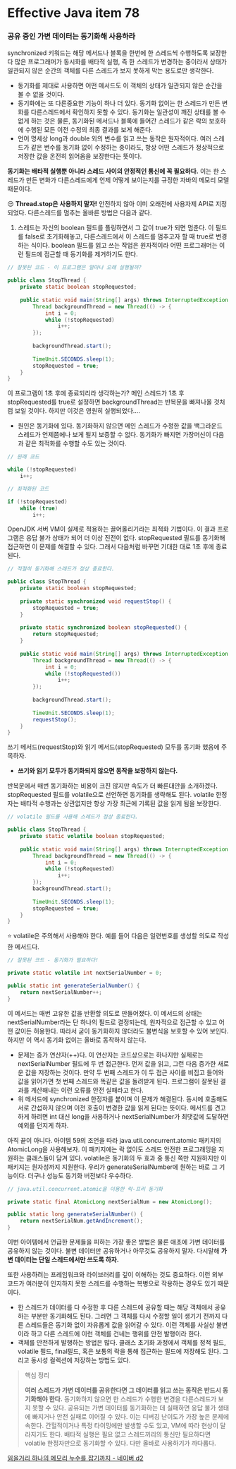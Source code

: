 # Effective Java item 78



### 공유 중인 가변 데이터는 동기화해 사용하라



synchronized 키워드는 해당 메서드나 블록을 한번에 한 스레드씩 수행하도록 보장한다 많은 프로그래머가 동시화를 배타적 실행, 즉 한 스레드가 변경하는 중이라서 상태가 일관되지 않은 순간의 객체를 다른 스레드가 보지 못하게 막는 용도로만 생각한다.

- 동기화를 제대로 사용하면 어떤 메서드도 이 객체의 상태가 일관되지 않은 순간을 볼 수 없을 것이다.
- 동기화에는 또 다른중요한 기능이 하나 더 있다. 동기화 없이는 한 스레드가 만든 변화를 다른스레드에서 확인하지 못할 수 있다. 동기화는 일관성이 깨진 상태를 볼 수 없게 하는 것은 물론, 동기화된 메서드나 블록에 들어간 스레드가 같은 락의 보호하에 수행된 모든 이전 수정의 최종 결과를 보게 해준다.
- 언어 명세상 long과 double 외의 변수를 읽고 쓰는 동작은 원자적이다. 여러 스레드가 같은 변수를 동기화 없이 수정하는 중이라도, 항상 어떤 스레드가 정상적으로 저장한 값을 온전히 읽어옴을 보장한다는 뜻이다.



**동기화는 배타적 실행뿐 아니라 스레드 사이의 안정적인 통신에 꼭 필요하다.** 이는 한 스레드가 만든 변화가 다른스레드에게 언제 어떻게 보이는지를 규정한 자바의 메모리 모델 때문이다.



😒 **Thread.stop은 사용하지 말자!** 안전하지 않아 이미 오래전에 사용자제 API로 지정되었다. 다른스레드를 멈추는 올바른 방법은 다음과 같다.

1. 스레드는 자신의 boolean 필드를 폴링하면서 그 값이 true가 되면 멈춘다. 이 필드를 false로 초기화해놓고, 다른스레드에서 이 스레드를 멈추고자 할 때 true로 변경하는 식이다. boolean 필드를 읽고 쓰는 작업은 원자적이라 어떤 프로그래머는 이런 필드에 접근할 때 동기화를 제거하기도 한다.

```java
// 잘못된 코드 - 이 프로그램은 얼마나 오래 실행될까?

public class StopThread {
    private static boolean stopRequested;
    
    public static void main(String[] args) throws InterruptedException {
        Thread backgroundThread = new Thread(() -> {
            int i = 0;
            while (!stopRequested)
                i++;
        });
        
        backgroundThread.start();
        
        TimeUnit.SECONDS.sleep(1);
        stopRequested = true;
    }
}
```

이 프로그램이 1초 후에 종료되리라 생각하는가? 메인 스레드가 1초 후 stopRequested를 true로 설정하면 backgroundThread는 반복문을 빠져나올 것처럼 보일 것이다. 하지만 이것은 영원히 실행되었다....



- 원인은 동기화에 있다. 동기화하지 않으면 메인 스레드가 수정한 값을 백그라운드 스레드가 언제쯤에나 보게 될지 보증할 수 없다. 동기화가 빠지면 가장머신이 다음과 같은 최적화를 수행할 수도 있는 것이다.



```java
// 원래 코드

while (!stopRequested)
    i++;

// 최적화된 코드

if (!stopRequested)
    while (true)
        i++;
```

OpenJDK 서버 VM이 실제로 적용하는 끌어올리기라는 최적화 기법이다. 이 결과 프로그램은 응답 불가 상태가 되어 더 이상 진전이 없다. stopRequested 필드를 동기화해 접근하면 이 문제를 해결할 수 있다. 그래서 다음처럼 바꾸면 기대한 대로 1초 후에 종료된다.



```java
// 적절히 동기화해 스레드가 정상 종료한다.

public class StopThread {
    private static boolean stopRequested;
    
    private static synchronized void requestStop() {
        stopRequested = true;
    }
    
    private static synchronized boolean stopRequested() {
        return stopRequested;
    }
    
    public static void main(String[] args) throws InterruptedException {
        Thread backgroundThread = new Thread(() -> {
            int i = 0;
            while (!stopRequested())
                i++;
        });
        
        backgroundThread.start();
        
        TimeUnit.SECONDS.sleep(1);
        requestStop();
    }
}
```

쓰기 메서드(requestStop)와 읽기 메서드(stopRequested) 모두를 동기화 했음에 주목하자.

- **쓰기와 읽기 모두가 동기화되지 않으면 동작을 보장하지 않는다.**



반복문에서 매번 동기화하는 비용이 크진 않지만 속도가 더 빠른대안을 소개하겠다. stopRequested 필드를 volatile으로 선언하면 동기화를 생략해도 된다. volatile 한정자는 배타적 수행과는 상관없지만 항상 가장 최근에 기록된 값을 읽게 됨을 보장한다.

```java
// volatile 필드를 사용해 스레드가 정상 종료한다.

public class StopThread {
    private static volatile boolean stopRequested;
    
    public static void main(String[] args) throws InterruptedException {
        Thread backgroundThread = new Thread(() -> {
            int i = 0;
            while (!stopRequested)
                i++;
        });
        backgroundThread.start();
        
        TimeUnit.SECONDS.sleep(1);
        stopRequested = true;
    }
}
```



⭐ volatile은 주의해서 사용해야 한다. 예를 들어 다음은 일련번호를 생성할 의도로 작성한 메서드다.



```java
// 잘못된 코드 - 동기화가 필요하다!

private static volatile int nextSerialNumber = 0;

public static int generateSerialNumber() {
    return nextSerialNumber++;
}
```

이 메서드는 매번 고유한 값을 반환할 의도로 만들어졌다. 이 메서드의 상태는 nextSerialNumber라는 단 하나의 필드로 결정되는데, 원자적으로 접근할 수 있고 어떤 값이든 허용한다. 따라서 굳이 동기화하지 않더라도 불변식을 보호할 수 있어 보인다. 하지만 이 역시 동기화 없이는 올바로 동작하지 않는다.

- 문제는 증가 연산자(++)다. 이 연산자는 코드상으로는 하나지만 실제로는 nextSerialNumber 필드에 두 번 접근한다. 먼저 값을 읽고, 그런 다음 증가한 새로운 값을 저장하는 것이다. 만약 두 번째 스레드가 이 두 접근 사이를 비집고 들어와 값을 읽어가면 첫 번째 스레드와 똑같은 값을 돌려받게 된다. 프로그램이 잘못된 결과를 계산해내는 이런 오류를 안전 실패라고 한다.
- 위 메서드에 synchronized 한정자를 붙이며 이 문제가 해결된다. 동시에 호출해도 서로 간섭하지 않으며 이전 호출이 변경한 값을 읽게 된다는 뜻이다. 메서드를 견고하게 하려면 int 대신 long을 사용하거나 nextSerialNumber가 최댓값에 도달하면 예외를 던지게 하자.



아직 끝이 아니다. 아이템 59의 조언을 따라 java.util.concurrent.atomic 패키지의 AtomicLong을 사용해보자. 이 패키지에는 락 없이도 스레드 안전한 프로그래밍을 지원하는 클래스들이 담겨 있다. volatile은 동기화의 두 효과 중 통신 쪽만 지원하지만 이 패키지는 원자성까지 지원한다. 우리가 generateSerialNumber에 원하는 바로 그 기능이다. 더구나 성능도 동기화 버전보다 우수하다.

```java
// java.util.concurrent.atomic을 이용한 락-프리 동기화

private static final AtomicLong nextSerialNum = new AtomicLong();

public static long generateSerialNumber() {
    return nextSerialNum.getAndIncrement();
}
```

이번 아이템에서 언급한 문제들을 피하는 가장 좋은 방법은 물론 애초에 가변 데이터를 공유하지 않는 것이다. 불변 데이터만 공유하거나 아무것도 공유하지 말자. 다시말해 **가변 데이터는 단일 스레드에서만 쓰도록 하자.**

또한 사용하려는 프레임워크와 라이브러리를 깊이 이해하는 것도 중요하다. 이런 외부 코드가 여러분이 인지하지 못한 스레드를 수행하는 복병으로 작용하는 경우도 있기 때문이다.



- 한 스레드가 데이터를 다 수정한 후 다른 스레드에 공유할 때는 해당 객체에서 공유하는 부분만 동기화해도 된다. 그러면 그 객체를 다시 수정할 일이 생기기 전까지 다른 스레드들은 동기화 없이 자유롭게 값을 읽어갈 수 있다. 이런 객체를 사실상 불변이라 하고 다른 스레드에 이런 객체를 건네는 행위를 안전 발행이라 한다.
- 객체를 안전하게 발행하는 방법은 많다. 클래스 초기화 과정에서 객체를 정적 필드, volatile 필드, final필드, 혹은 보통의 락을 통해 접근하는 필드에 저장해도 된다. 그리고 동시성 컬렉션에 저장하는 방법도 있다.



> 핵심 정리
>
> **여러 스레드가 가변 데이터를 공유한다면 그 데이터를 읽고 쓰는 동작은 반드시 동기화해야 한다.** 동기화하지 않으면 한 스레드가 수행한 변경을 다른스레드가 보지 못할 수 있다. 공유되는 가변 데이터를 동기화하는 데 실패하면 응답 불가 생태에 빠지거나 안전 실패로 이어질 수 있다. 이는 디버깅 난이도가 가장 높은 문제에 속한다. 간헐적이거나 특정 타이밍에만 발생할 수도 있고, VM에 따라 현상이 달라지기도 한다. 배타적 실행은 필요 없고 스레드끼리의 통신만 필요하다면 volatile 한정자만으로 동기화할 수 있다. 다만 올바로 사용하기가 까다롭다.



[읽을거리 하나의 메모리 누수를 잡기까지 - 네이버 d2](https://d2.naver.com/helloworld/1326256)



